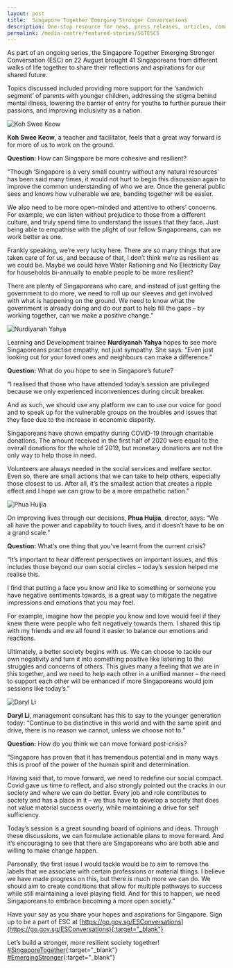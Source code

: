 ```yaml
---
layout: post
title:  Singapore Together Emerging Stronger Conversations
description: One-stop resource for news, press releases, articles, commentary and speeches.
permalink: /media-centre/featured-stories/SGTESC5
---
```


As part of an ongoing series, the Singapore Together Emerging Stronger Conversation (ESC) on 22 August brought 41 Singaporeans from different walks of life together to share their reflections and aspirations for our shared future.  

Topics discussed included providing more support for the ‘sandwich segment’ of parents with younger children, addressing the stigma behind mental illness, lowering the barrier of entry for youths to further pursue their passions, and improving inclusivity as a nation.  

![Koh Swee Keow](/images/features/koh-swee-keow.jpg) 

**Koh Swee Keow**, a teacher and facilitator, feels that a great way forward is for more of us to work on the ground. 

**Question:** How can Singapore be more cohesive and resilient? 

“Though ‘Singapore is a very small country without any natural resources’ has been said many times, it would not hurt to begin this discussion again to improve the common understanding of who we are. Once the general public sees and knows how vulnerable we are, banding together will be easier. 

We also need to be more open-minded and attentive to others’ concerns. For example, we can listen without prejudice to those from a different culture, and truly spend time to understand the issues that they face. Just being able to empathise with the plight of our fellow Singaporeans, can we work better as one. 

Frankly speaking, we’re very lucky here. There are so many things that are taken care of for us, and because of that, I don’t think we’re as resilient as we could be. Maybe we could have Water Rationing and No Electricity Day for households bi-annually to enable people to be more resilient? 

There are plenty of Singaporeans who care, and instead of just getting the government to do more, we need to roll up our sleeves and get involved with what is happening on the ground. We need to know what the government is already doing and do our part to help fill the gaps – by working together, can we make a positive change.” 

![Nurdiyanah Yahya](/images/features/nurdiyanah-yahya.jpg) 

Learning and Development trainee **Nurdiyanah Yahya** hopes to see more Singaporeans practise empathy, not just sympathy. She says: “Even just looking out for your loved ones and neighbours can make a difference.” 

**Question:** What do you hope to see in Singapore’s future? 

“I realised that those who have attended today’s session are privileged because we only experienced inconveniences during circuit breaker. 

And as such, we should use any platform we can to use our voice for good and to speak up for the vulnerable groups on the troubles and issues that they face due to the increase in economic disparity. 

Singaporeans have shown empathy during COVID-19 through charitable donations. The amount received in the first half of 2020 were equal to the overall donations for the whole of 2019, but monetary donations are not the only way to help those in need. 

Volunteers are always needed in the social services and welfare sector. Even so, there are small actions that we can take to help others, especially those closest to us. After all, it’s the smallest action that creates a ripple effect and I hope we can grow to be a more empathetic nation.” 

![Phua Huijia](/images/features/phua-huijia.jpg) 

On improving lives through our decisions, **Phua Huijia**, director, says: “We all have the power and capability to touch lives, and it doesn’t have to be on a grand scale.” 

**Question:** What’s one thing that you’ve learnt from the current crisis? 

“It’s important to hear different perspectives on important issues, and this includes those beyond our own social circles – today’s session helped me realise this. 

I find that putting a face you know and like to something or someone you have negative sentiments towards, is a great way to mitigate the negative impressions and emotions that you may feel. 

For example, imagine how the people you know and love would feel if they knew there were people who felt negatively towards them. I shared this tip with my friends and we all found it easier to balance our emotions and reactions. 

Ultimately, a better society begins with us. We can choose to tackle our own negativity and turn it into something positive like listening to the struggles and concerns of others. This gives many a feeling that we are in this together, and we need to help each other in a unified manner – the need to support each other will be enhanced if more Singaporeans would join sessions like today’s.” 

![Daryl Li](/images/features/daryl-li.jpg) 

**Daryl Li**, management consultant has this to say to the younger generation today: “Continue to be distinctive in this world and with the same spirit and drive, there is no reason we cannot, unless we choose not to.” 

**Question:** How do you think we can move forward post-crisis? 

“Singapore has proven that it has tremendous potential and in many ways this is proof of the power of the human spirit and determination. 

Having said that, to move forward, we need to redefine our social compact. Covid gave us time to reflect, and also strongly pointed out the cracks in our society and where we can do better. Every job and role contributes to society and has a place in it – we thus have to develop a society that does not value material success overly, while maintaining a drive for self sufficiency. 

Today’s session is a great sounding board of opinions and ideas. Through these discussions, we can formulate actionable plans to move forward. And it’s encouraging to see that there are Singaporeans who are both able and willing to make change happen. 

Personally, the first issue I would tackle would be to aim to remove the labels that we associate with certain professions or material things. I believe we have made progress on this, but there is much more we can do. We should aim to create conditions that allow for multiple pathways to success while still maintaining a level playing field. And for this to happen, we need Singaporeans to embrace becoming a more open society.” 

Have your say as you share your hopes and aspirations for Singapore. Sign up to be a part of ESC at [https://go.gov.sg/ESConversations](https://go.gov.sg/ESConversations){:target="_blank"}

Let’s build a stronger, more resilient society together! [#SingaporeTogether](https://www.facebook.com/hashtag/singaporetogether?__eep__=6&__cft__%25255B0%25255D=AZVCpN2HD4X_iquZu0W3vsMIIGN0CeNhUBZkt_OX6CSftQjVQQ3VZ_vok7L4hMbXEx58iyLoY8d23e7VSpC8lC-mJ1G7e4X6sOGWHb1M55Dp-h5_63cizcuPYOav7wii_NmbR3nVhp_T585jWT4w6PBywCfQwLEYnGN2xIHCwxS5pW6lSpXhSfMcnSBJ7y9wNPU&__tn__=*NK-R){:target="_blank"} [#EmergingStronger](https://www.facebook.com/hashtag/emergingstronger?__eep__=6&__cft__%25255B0%25255D=AZVCpN2HD4X_iquZu0W3vsMIIGN0CeNhUBZkt_OX6CSftQjVQQ3VZ_vok7L4hMbXEx58iyLoY8d23e7VSpC8lC-mJ1G7e4X6sOGWHb1M55Dp-h5_63cizcuPYOav7wii_NmbR3nVhp_T585jWT4w6PBywCfQwLEYnGN2xIHCwxS5pW6lSpXhSfMcnSBJ7y9wNPU&__tn__=*NK-R){:target="_blank"}
